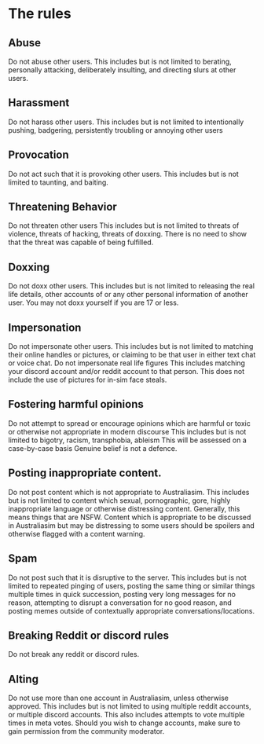 # The rules

## Abuse
Do not abuse other users.
This includes but is not limited to berating, personally attacking, deliberately insulting, and directing slurs at other users. 

## Harassment
Do not harass other users. 
This includes but is not limited to intentionally pushing, badgering, persistently troubling or annoying other users

## Provocation
Do not act such that it is provoking other users.
This includes but is not limited to taunting, and baiting. 

## Threatening Behavior
Do not threaten other users
This includes but is not limited to threats of violence, threats of hacking, threats of doxxing.
There is no need to show that the threat was capable of being fulfilled.

## Doxxing
Do not doxx other users. 
This includes but is not limited to releasing the real life details, other accounts of or any other personal information of another user.
You may not doxx yourself if you are 17 or less. 

## Impersonation
Do not impersonate other users.
This includes but is not limited to matching their online handles or pictures, or claiming to be that user in either text chat or voice chat.
Do not impersonate real life figures
This includes matching your discord account and/or reddit account to that person.
This does not include the use of pictures for in-sim face steals. 

## Fostering harmful opinions
Do not attempt to spread or encourage opinions which are harmful or toxic or otherwise not appropriate in modern discourse
This includes but is not limited to bigotry, racism, transphobia, ableism
This will be assessed on a case-by-case basis
Genuine belief is not a defence. 

## Posting inappropriate content.
Do not post content which is not appropriate to Australiasim.
This includes but is not limited to content which sexual, pornographic, gore, highly inappropriate language or otherwise distressing content.
Generally, this means things that are NSFW.
Content which is appropriate to be discussed in Australiasim but may be distressing to some users should be spoilers and otherwise flagged with a content warning.

## Spam
Do not post such that it is disruptive to the server.
This includes but is not limited to repeated pinging of users, posting the same thing or similar things multiple times in quick succession, posting very long messages for no reason, attempting to disrupt a conversation for no good reason, and posting memes outside of contextually appropriate conversations/locations.

## Breaking Reddit or discord rules
Do not break any reddit or discord rules.

## Alting
Do not use more than one account in Australiasim, unless otherwise approved.
This includes but is not limited to using multiple reddit accounts, or multiple discord accounts.
This also includes attempts to vote multiple times in meta votes.
Should you wish to change accounts, make sure to gain permission from the community moderator.


